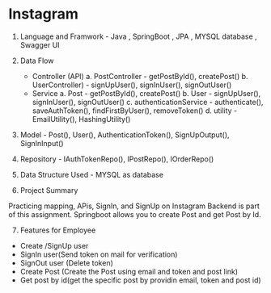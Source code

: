 # Instagram

1. Language and Framwork - Java , SpringBoot , JPA , MYSQL database , Swagger UI
   
2. Data Flow
   - Controller (API)
     a. PostController - getPostById(), createPost()
     b. UserController) - signUpUser(), signInUser(), signOutUser()
   - Service
     a. Post - getPostById(), createPost()
     b. User - signUpUser(), signInUser(), signOutUser()
     c. authenticationService - authenticate(), saveAuthToken(), findFirstByUser(), removeToken()
     d. utility - EmailUtility(), HashingUtility()

3. Model - Post(), User(), AuthenticationToken(), SignUpOutput(), SignInInput()

4. Repository - IAuthTokenRepo(), IPostRepo(), IOrderRepo()

5. Data Structure Used - MYSQL as database

6. Project Summary

Practicing mapping, APis, SignIn, and SignUp on Instagram Backend is part of this assignment. Springboot allows you to create Post and get Post by Id.

7. Features for Employee

- Create /SignUp user
- SignIn user(Send token on mail for verification)
- SignOut user (Delete token)
- Create Post (Create the Post using email and token and post link)
- Get post by id(get the specific post by providin email, token and post id)
